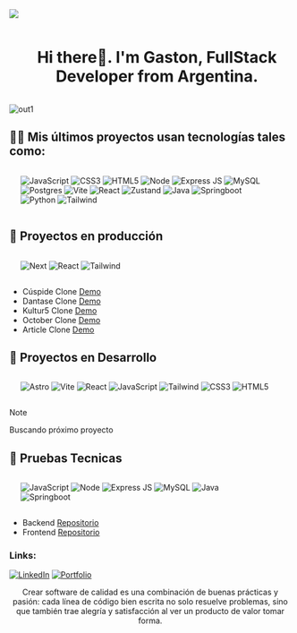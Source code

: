 <img src="https://user-images.githubusercontent.com/73097560/115834477-dbab4500-a447-11eb-908a-139a6edaec5c.gif">

<div id="user-content-toc">
  <ul align="center">
    <summary><h1 style="display: inline-block">Hi there👋. I'm Gaston, FullStack Developer from Argentina.</h1></summary>
  </ul>
</div>

![out1](https://github.com/user-attachments/assets/881efc5b-a4b1-49cd-9083-75571f371bdd)

<!-- ![Linkedin2](https://github.com/JGRoldan/JGRoldan/assets/71336562/aad3b39a-a3d2-423b-9e0b-7077b7090658) -->

## 🐱‍🏍 Mis últimos proyectos usan tecnologías tales como:

<div style="display:flex;padding-left:20px;padding-right:40px;padding-bottom:1px;gap:8px">

![JavaScript](https://img.shields.io/badge/javascript-%23323330.svg?style=for-the-badge&logo=javascript&logoColor=%23F7DF1E)
![CSS3](https://img.shields.io/badge/css3-%231572B6.svg?style=for-the-badge&logo=css3&logoColor=white)
![HTML5](https://img.shields.io/badge/html5-%23E34F26.svg?style=for-the-badge&logo=html5&logoColor=white)
![Node](https://img.shields.io/badge/Node.js-43853D?style=for-the-badge&logo=node.js&logoColor=white)
![Express JS](https://img.shields.io/badge/Express-000?style=for-the-badge&logo=express)
![MySQL](https://img.shields.io/badge/mysql-4479A1.svg?style=for-the-badge&logo=mysql&logoColor=white)
![Postgres](https://img.shields.io/badge/postgres-%23316192.svg?style=for-the-badge&logo=postgresql&logoColor=white)
![Vite](https://img.shields.io/badge/vite-%23646CFF.svg?style=for-the-badge&logo=vite&logoColor=white)
![React](https://img.shields.io/badge/react-%2320232a.svg?style=for-the-badge&logo=react&logoColor=%2361DAFB)
![Zustand](https://img.shields.io/badge/Zustand-%23593d88.svg?style=for-the-badge&logo=zustand&logoColor=white)
![Java](https://img.shields.io/badge/Java-FEFEFE?style=for-the-badge&logo=openjdk&logoColor=ED272C)
![Springboot](https://img.shields.io/badge/Spring_Boot-6DB33F?style=for-the-badge&logo=spring&logoColor=white)
![Python](https://img.shields.io/badge/Python-14354C?style=for-the-badge&logo=python&logoColor=white)
![Tailwind](https://img.shields.io/badge/Tailwind_CSS-38B2AC?style=for-the-badge&logo=tailwind-css&logoColor=white)


</div>

## 🚀 Proyectos en producción

<div style="display:flex;padding-left:20px;padding-right:40px;padding-bottom:1px;gap:8px">

![Next](https://img.shields.io/badge/next.js-000000?style=for-the-badge&logo=nextdotjs&logoColor=white)
![React](https://img.shields.io/badge/react-%2320232a.svg?style=for-the-badge&logo=react&logoColor=%2361DAFB)
![Tailwind](https://img.shields.io/badge/Tailwind_CSS-38B2AC?style=for-the-badge&logo=tailwind-css&logoColor=white)

</div>

- Cúspide Clone [Demo](https://cuspide-clone.vercel.app/)
- Dantase Clone [Demo](https://dantase-clone.vercel.app/)
- Kultur5 Clone [Demo](https://kultur5-clone.vercel.app/)
- October Clone [Demo](https://october-films-clone.vercel.app/)
- Article Clone [Demo](https://made-by-article-clone.vercel.app/)

## 🔧 Proyectos en Desarrollo
<div style="display:flex;padding-left:20px;padding-right:40px;padding-bottom:1px;gap:8px">
  
![Astro](https://img.shields.io/badge/Astro-BC52EE?logo=astro&logoColor=fff&style=for-the-badge)
![Vite](https://img.shields.io/badge/vite-%23646CFF.svg?style=for-the-badge&logo=vite&logoColor=white)
![React](https://img.shields.io/badge/react-%2320232a.svg?style=for-the-badge&logo=react&logoColor=%2361DAFB)
![JavaScript](https://img.shields.io/badge/javascript-%23323330.svg?style=for-the-badge&logo=javascript&logoColor=%23F7DF1E)
![Tailwind](https://img.shields.io/badge/Tailwind_CSS-38B2AC?style=for-the-badge&logo=tailwind-css&logoColor=white)
![CSS3](https://img.shields.io/badge/css3-%231572B6.svg?style=for-the-badge&logo=css3&logoColor=white)
![HTML5](https://img.shields.io/badge/html5-%23E34F26.svg?style=for-the-badge&logo=html5&logoColor=white)

</div>

> [!NOTE]
> Buscando próximo proyecto


## 🧪 Pruebas Tecnicas
<div style="display:flex;padding-left:20px;padding-right:40px;padding-bottom:1px;gap:8px">

![JavaScript](https://img.shields.io/badge/javascript-%23323330.svg?style=for-the-badge&logo=javascript&logoColor=%23F7DF1E)
![Node](https://img.shields.io/badge/Node.js-43853D?style=for-the-badge&logo=node.js&logoColor=white)
![Express JS](https://img.shields.io/badge/Express-000?style=for-the-badge&logo=express)
![MySQL](https://img.shields.io/badge/mysql-4479A1.svg?style=for-the-badge&logo=mysql&logoColor=white)
![Java](https://img.shields.io/badge/Java-FEFEFE?style=for-the-badge&logo=openjdk&logoColor=ED272C)
![Springboot](https://img.shields.io/badge/Spring_Boot-6DB33F?style=for-the-badge&logo=spring&logoColor=white)

</div>

- Backend [Repositorio](https://github.com/JGRoldan/pruebas-tecnicas/tree/main/backend)
- Frontend [Repositorio](https://github.com/JGRoldan/pruebas-tecnicas/tree/main/frontend)

<h3 align="left">Links:</h3>

[![LinkedIn](https://img.shields.io/badge/-LINKEDIN-0077B5?style=for-the-badge&logo=linkedin&logoColor=white)](https://www.linkedin.com/in/jgrdeveloper/)
[![Portfolio](https://img.shields.io/badge/Portfolio-DC322F?style=for-the-badge&logo=medium&logoColor=white)](https://jgrdeveloper.vercel.app/)  



      
<!--- FIN  -->
<p align="center">
Crear software de calidad es una combinación de buenas prácticas y pasión: cada línea de código bien escrita no solo resuelve problemas, sino que también trae alegría y satisfacción al ver un producto de valor tomar forma.
</p>


